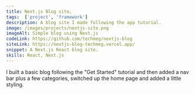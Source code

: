 ```yaml
---
title: Next.js Blog site,
tags:  ['project', 'framework']
description: A blog site I made following the app tutorial.
image: /images/projects/nextjs-site.png
imageAlt: Simple blog using Next.js
codeLink: https://github.com/techmeg/nextjs-blog
siteLink: https://nextjs-blog-techmeg.vercel.app/
snippet: A Next.js React blog site.
skills: React, Next.js
---
```

I built a basic blog following the "Get Started" tutorial and then added a nav bar plus a few categories, switched up the home page and added a little styling.